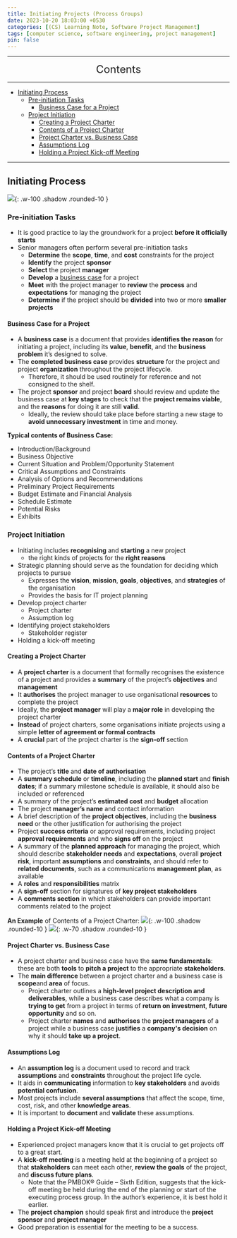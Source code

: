 ```yaml
---
title: Initiating Projects (Process Groups)
date: 2023-10-20 18:03:00 +0530
categories: [(CS) Learning Note, Software Project Management]
tags: [computer science, software engineering, project management]
pin: false
---
```


---
<center><font size='5'> Contents </font></center>

---

<!-- TOC -->
  * [Initiating Process](#initiating-process)
    * [Pre-initiation Tasks](#pre-initiation-tasks)
      * [Business Case for a Project](#business-case-for-a-project)
    * [Project Initiation](#project-initiation)
      * [Creating a Project Charter](#creating-a-project-charter)
      * [Contents of a Project Charter](#contents-of-a-project-charter)
      * [Project Charter vs. Business Case](#project-charter-vs-business-case)
      * [Assumptions Log](#assumptions-log)
      * [Holding a Project Kick-off Meeting](#holding-a-project-kick-off-meeting)
<!-- TOC -->

---

## Initiating Process

![](https://i.postimg.cc/d0QZbGXY/IP1.png){: .w-100 .shadow .rounded-10 }

### Pre-initiation Tasks

- It is good practice to lay the groundwork for a project **before it officially starts**
- Senior managers often perform several pre-initiation tasks
  - **Determine** the **scope**, **time**, and **cost** constraints for the project
  - **Identify** the project **sponsor**
  - **Select** the project **manager**
  - **Develop** a [business case](#Business-Case-for-a-Project) for a project
  - **Meet** with the project manager to **review** the **process** and **expectations** for managing the project
  - **Determine** if the project should be **divided** into two or more **smaller projects**

#### Business Case for a Project

- A **business case** is a document that provides **identifies the reason** for initiating a project, including its **value**, **benefit**, and the **business problem** it’s designed to solve.
- The **completed business case** provides **structure** for the project and project **organization** throughout the project lifecycle.
  - Therefore, it should be used routinely for reference and not consigned to the shelf.
- The project **sponsor** and project **board** should review and update the business case at **key stages** to check that the **project remains viable**, and the **reasons** for doing it are still **valid**.
  - Ideally, the review should take place before starting a new stage to **avoid unnecessary investment** in time and money.


**Typical contents of Business Case:**

- Introduction/Background
- Business Objective
- Current Situation and Problem/Opportunity Statement
- Critical Assumptions and Constraints
- Analysis of Options and Recommendations
- Preliminary Project Requirements
- Budget Estimate and Financial Analysis
- Schedule Estimate
- Potential Risks
- Exhibits

### Project Initiation

- Initiating includes **recognising** and **starting** a new project
  - the right kinds of projects for the **right reasons** 
- Strategic planning should serve as the foundation for deciding which projects to pursue
  - Expresses the **vision**, **mission**, **goals**, **objectives**, and **strategies** of the organisation
  - Provides the basis for IT project planning
- Develop project charter
  - Project charter
  - Assumption log
- Identifying project stakeholders
  - Stakeholder register
- Holding a kick-off meeting

#### Creating a Project Charter

- A **project charter** is a document that formally recognises the existence of a project and provides a **summary** of the project’s **objectives** and **management**
- It **authorises** the project manager to use organisational **resources** to complete the project
- Ideally, the **project manager** will play a **major role** in developing the project charter
- **Instead** of project charters, some organisations initiate projects using a simple **letter of agreement or formal contracts**
- A **crucial** part of the project charter is the **sign-off** section

#### Contents of a Project Charter

- The project’s **title** and **date of authorisation**
- A **summary schedule** or **timeline**, including the **planned start** and **finish dates**; if a summary milestone schedule is available, it should also be included or referenced
- A summary of the project’s **estimated cost** and **budget** allocation
- The project **manager’s name** and contact information
- A brief description of the **project objectives**, including the **business need** or the other justification for authorising the project
- Project **success criteria** or approval requirements, including project **approval requirements** and who **signs off** on the project
- A summary of the **planned approach** for managing the project, which should describe **stakeholder needs** and **expectations**, overall **project risk**, important **assumptions** and **constraints**, and should refer to **related documents**, such as a communications **management plan**, as available
- A **roles** and **responsibilities** matrix
- A **sign-off** section for signatures of **key project stakeholders**
- A **comments section** in which stakeholders can provide important comments related to the project

**An Example** of Contents of a Project Charter:
![](https://i.postimg.cc/8cZjkpCs/ip2.png){: .w-100 .shadow .rounded-10 }
![](https://i.postimg.cc/Xqjr0G4T/ip3.png){: .w-70 .shadow .rounded-10 }

#### Project Charter vs. Business Case

- A project charter and business case have the **same fundamentals**: these are both **tools** to **pitch a project** to the appropriate **stakeholders**.
- The **main difference** between a project charter and a business case is **scope**and **area** of focus.
  - Project charter outlines a **high-level project description and deliverables**, while a business case describes what a company is **trying to get** from a project in terms of **return on investment**, **future opportunity** and so on.
  - Project charter **names** and **authorises** the **project managers** of a project while a business case **justifies** a **company's decision** on why it should **take up a project**.

#### Assumptions Log

- An **assumption log** is a document used to record and track **assumptions** and **constraints** throughout the project life cycle.
- It aids in **communicating** information to **key stakeholders** and avoids **potential confusion**.
- Most projects include **several assumptions** that affect the scope, time, cost, risk, and other **knowledge areas**.
- It is important to **document** and **validate** these assumptions.

#### Holding a Project Kick-off Meeting

- Experienced project managers know that it is crucial to get projects off to a great start.
- A **kick-off meeting** is a meeting held at the beginning of a project so that **stakeholders** can meet each other, **review the goals** of the project, and **discuss future plans**.
  - Note that the PMBOK® Guide – Sixth Edition, suggests that the kick-off meeting be held during the end of the planning or start of the executing process group. In the author’s experience, it is best hold it earlier.
- The **project champion** should speak first and introduce the **project sponsor** and **project manager**
- Good preparation is essential for the meeting to be a success.
